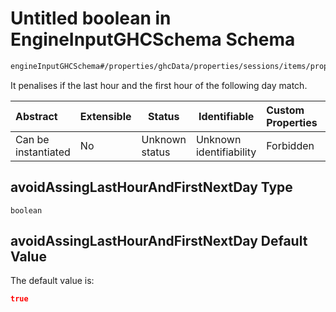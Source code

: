 # Untitled boolean in EngineInputGHCSchema Schema

```txt
engineInputGHCSchema#/properties/ghcData/properties/sessions/items/properties/sessionSettings/properties/avoidAssingLastHourAndFirstNextDay
```

It penalises if the last hour and the first hour of the following day match.


| Abstract            | Extensible | Status         | Identifiable            | Custom Properties | Additional Properties | Access Restrictions | Defined In                                                         |
| :------------------ | ---------- | -------------- | ----------------------- | :---------------- | --------------------- | ------------------- | ------------------------------------------------------------------ |
| Can be instantiated | No         | Unknown status | Unknown identifiability | Forbidden         | Allowed               | none                | [ghc.schema.json\*](../out/ghc.schema.json "open original schema") |

## avoidAssingLastHourAndFirstNextDay Type

`boolean`

## avoidAssingLastHourAndFirstNextDay Default Value

The default value is:

```json
true
```
